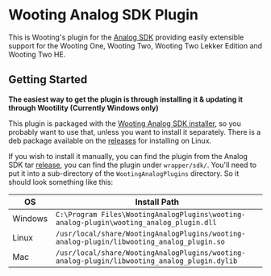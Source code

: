 # Wooting Analog SDK Plugin

This is Wooting's plugin for the [Analog SDK](https://github.com/simon-wh/Analog-SDK) providing easily extensible support for the Wooting One, Wooting Two, Wooting Two Lekker Edition and Wooting Two HE.

## Getting Started

**The easiest way to get the plugin is through installing it & updating it through Wootility (Currently Windows only)**

This plugin is packaged with the [Wooting Analog SDK installer](https://github.com/WootingKb/wooting-analog-sdk/releases), so you probably want to use that, unless you want to install it separately. There is a deb package available on the [releases](https://github.com/WootingKb/wooting-analog-sdk/releases) for installing on Linux.

If you wish to install it manually, you can find the plugin from the Analog SDK tar [release](https://github.com/WootingKb/wooting-analog-sdk/releases), you can find the plugin under `wrapper/sdk/`. You'll need to put it into a sub-directory of the `WootingAnalogPlugins` directory.
So it should look something like this:

| OS      | Install Path                                                                                 |
| ------- | -------------------------------------------------------------------------------------------- |
| Windows | `C:\Program Files\WootingAnalogPlugins\wooting-analog-plugin\wooting_analog_plugin.dll`      |
| Linux   | `/usr/local/share/WootingAnalogPlugins/wooting-analog-plugin/libwooting_analog_plugin.so`    |
| Mac     | `/usr/local/share/WootingAnalogPlugins/wooting-analog-plugin/libwooting_analog_plugin.dylib` |
